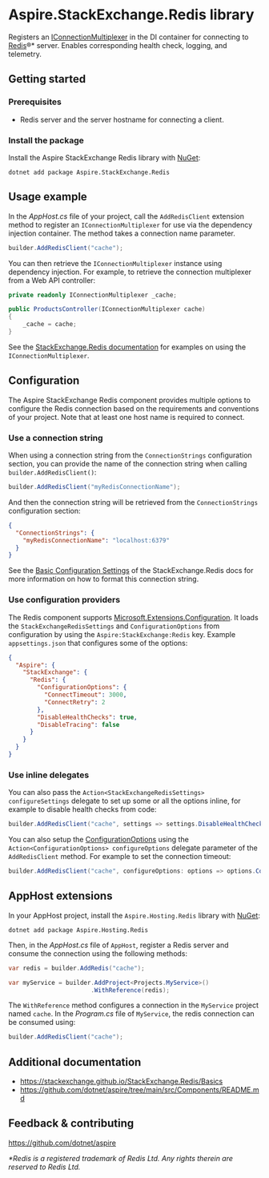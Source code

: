 # Aspire.StackExchange.Redis library

Registers an [IConnectionMultiplexer](https://stackexchange.github.io/StackExchange.Redis/Basics) in the DI container for connecting to [Redis](https://redis.io/)®* server. Enables corresponding health check, logging, and telemetry.

## Getting started

### Prerequisites

- Redis server and the server hostname for connecting a client.

### Install the package

Install the Aspire StackExchange Redis library with [NuGet](https://www.nuget.org):

```dotnetcli
dotnet add package Aspire.StackExchange.Redis
```

## Usage example

In the _AppHost.cs_ file of your project, call the `AddRedisClient` extension method to register an `IConnectionMultiplexer` for use via the dependency injection container. The method takes a connection name parameter.

```csharp
builder.AddRedisClient("cache");
```

You can then retrieve the `IConnectionMultiplexer` instance using dependency injection. For example, to retrieve the connection multiplexer from a Web API controller:

```csharp
private readonly IConnectionMultiplexer _cache;

public ProductsController(IConnectionMultiplexer cache)
{
    _cache = cache;
}
```

See the [StackExchange.Redis documentation](https://stackexchange.github.io/StackExchange.Redis/Basics) for examples on using the `IConnectionMultiplexer`.

## Configuration

The Aspire StackExchange Redis component provides multiple options to configure the Redis connection based on the requirements and conventions of your project. Note that at least one host name is required to connect.

### Use a connection string

When using a connection string from the `ConnectionStrings` configuration section, you can provide the name of the connection string when calling `builder.AddRedisClient()`:

```csharp
builder.AddRedisClient("myRedisConnectionName");
```

And then the connection string will be retrieved from the `ConnectionStrings` configuration section:

```json
{
  "ConnectionStrings": {
    "myRedisConnectionName": "localhost:6379"
  }
}
```

See the [Basic Configuration Settings](https://stackexchange.github.io/StackExchange.Redis/Configuration.html#basic-configuration-strings) of the StackExchange.Redis docs for more information on how to format this connection string.

### Use configuration providers

The Redis component supports [Microsoft.Extensions.Configuration](https://learn.microsoft.com/dotnet/api/microsoft.extensions.configuration). It loads the `StackExchangeRedisSettings` and `ConfigurationOptions` from configuration by using the `Aspire:StackExchange:Redis` key. Example `appsettings.json` that configures some of the options:

```json
{
  "Aspire": {
    "StackExchange": {
      "Redis": {
        "ConfigurationOptions": {
          "ConnectTimeout": 3000,
          "ConnectRetry": 2
        },
        "DisableHealthChecks": true,
        "DisableTracing": false
      }
    }
  }
}
```

### Use inline delegates

You can also pass the `Action<StackExchangeRedisSettings> configureSettings` delegate to set up some or all the options inline, for example to disable health checks from code:

```csharp
builder.AddRedisClient("cache", settings => settings.DisableHealthChecks = true);
```

You can also setup the [ConfigurationOptions](https://stackexchange.github.io/StackExchange.Redis/Configuration.html#configuration-options) using the `Action<ConfigurationOptions> configureOptions` delegate parameter of the `AddRedisClient` method. For example to set the connection timeout:

```csharp
builder.AddRedisClient("cache", configureOptions: options => options.ConnectTimeout = 3000);
```

## AppHost extensions

In your AppHost project, install the `Aspire.Hosting.Redis` library with [NuGet](https://www.nuget.org):

```dotnetcli
dotnet add package Aspire.Hosting.Redis
```

Then, in the _AppHost.cs_ file of `AppHost`, register a Redis server and consume the connection using the following methods:

```csharp
var redis = builder.AddRedis("cache");

var myService = builder.AddProject<Projects.MyService>()
                       .WithReference(redis);
```

The `WithReference` method configures a connection in the `MyService` project named `cache`. In the _Program.cs_ file of `MyService`, the redis connection can be consumed using:

```csharp
builder.AddRedisClient("cache");
```

## Additional documentation

* https://stackexchange.github.io/StackExchange.Redis/Basics
* https://github.com/dotnet/aspire/tree/main/src/Components/README.md

## Feedback & contributing

https://github.com/dotnet/aspire

_*Redis is a registered trademark of Redis Ltd. Any rights therein are reserved to Redis Ltd._
